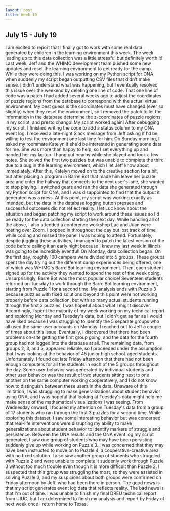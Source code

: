```yaml
---
layout: post
title: Week 10
---
```

## July 15 - July 19

I am excited to report that I finally got to work with some real data generated by children in the learning environment this week. The week leading up to this data collection was a little stressful but definitely worth it!
Last week, Jeff and the WHIMC development team pushed some new updates and reset the learning environment to get ready for the camp. While they were doing this, I was working on my Python script for ONA when suddenly my script began outputting CSV files that didn't make sense. I didn't understand what was happening, but I eventually resolved this issue over the weekend by deleting one line of code. That one line of code was a patch I had added several weeks ago to adjust the coordinates of puzzle regions from the database to correspond with the actual virtual environment. My best guess is the coordinates must have changed (ever so slightly) when they reset the environment, so I removed the patch to let the information in the database determine the z-coordinates of puzzle regions in my script, and presto chango! My script worked again!
After debugging my script, I finished writing the code to add a status column to my ONA event log. I received a late-night Slack message from Jeff asking if I'd be willing to test the environment one last time for him. On Sunday morning, I asked my roommate Katelyn if she'd be interested in generating some data for me. She was more than happy to help, so I set everything up and handed her my laptop. I hung out nearby while she played and took a few notes. She solved the first two puzzles but was unable to complete the third due to a bug in the learning environment, which I let Jeff know about immediately. After this, Katelyn moved on to the creative section for a bit, but after placing a program in Barrel Bot that made him leave her puzzle area and enter the hallway that connects to the next user's lane, she wanted to stop playing.
I switched gears and ran the data she generated through my Python script for ONA, and I was disappointed to find that the output it generated was a mess. At this point, my script was working exactly as intended, but the data in the database logging button presses and successful outcomes did not reflect reality. I let Luc know about the situation and began patching my script to work around these issues so I'd be ready for the data collection starting the next day.
While handling all of the above, I also attended a conference workshop Luc and Juan were hosting over Zoom. I popped in throughout the day but lost track of time while coding and missed the panel I was hoping to attend. Fortunately, despite juggling these activities, I managed to patch the latest version of the code before calling it an early night because I knew my last week in Illinois was going to be incredibly eventful!
On Monday, data collection began. On the first day, roughly 100 campers were divided into 5 groups. These groups spent the day trying out the different camp experiences being offered, one of which was WHIMC's BarrelBot learning environment. Then, each student signed up for the activity they wanted to spend the rest of the week doing. Unsurprisingly, BarrelBot was the most popular choice! Seventeen students returned on Tuesday to work through the BarrelBot learning environment, starting from Puzzle 1 for a second time.
My analysis ends with Puzzle 3 because puzzles with fixed solutions beyond this point were not working properly before data collection, but with so many actual students running through the first 3 puzzles, I was hopeful about what I might discover.
Accordingly, I spent the majority of my week working on my technical report and exploring Monday and Tuesday's data, but I didn't get as far as I would have liked because I was struggling to identify the 5 separate groups who all used the same user accounts on Monday. I reached out to Jeff a couple of times about this issue. Eventually, I discovered that there had been problems on-site getting the first group going, and the data for the fourth group had not logged into the database at all. The remaining data, from groups 2, 3, and 5, appeared reliable, so I proceeded under the assumption that I was looking at the behavior of 45 junior high school-aged students.
Unfortunately, I found out late Friday afternoon that there had not been enough computers for all the students in each of the 5 groups throughout the day. Some user behavior was generated by individual students and other user behavior was the result of two students sitting next to one another on the same computer working cooperatively, and I do not know how to distinguish between these users in the data.
Unaware of this limitation, I was struggling to make generalizations about student behavior using ONA, and I was hopeful that looking at Tuesday's data might help me make sense of the mathematical visualizations I was seeing. From Wednesday onward, I focused my attention on Tuesday's data from a group of 17 students who ran through the first 3 puzzles for a second time.
While exploring this dataset, I saw some interesting behavior but was concerned that real-life interventions were disrupting my ability to make generalizations about student behavior to identify markers of struggle and persistence. Between the ONA results and the ONA event log my script generated, I saw one group of students who may have been persisting suddenly give up while working on Puzzle 3. I was concerned that they may have been instructed to move on to Puzzle 4, a cooperative-creative area with no fixed solution. I also saw another group of students who struggled with Puzzle 2 and were unable to complete it suddenly work through Puzzle 3 without too much trouble even though it is more difficult than Puzzle 2. I suspected that this group was struggling the most, so they were assisted in solving Puzzle 3, and my suspicions about both groups were confirmed on Friday afternoon by Jeff, who had been there in person.
The good news is that my script generates event log data that reflects reality. The bad news is that I'm out of time. I was unable to finish my final DREU technical report from UIUC, but I am determined to finish my analysis and report by Friday of next week once I return home to Texas.